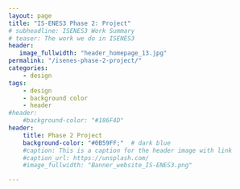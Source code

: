 ```yaml
---
layout: page
title: "IS-ENES3 Phase 2: Project"
# subheadline: ISENES3 Work Summary
# teaser: The work we do in ISENES3
header:
   image_fullwidth: "header_homepage_13.jpg"
permalink: "/isenes-phase-2-project/"
categories:
    - design
tags:
    - design
    - background color
    - header
#header:
    #background-color: "#186F4D"
header:
    title: Phase 2 Project
    background-color: "#0B59FF;"  # dark blue
    #caption: This is a caption for the header image with link
    #caption_url: https://unsplash.com/
    #image_fullwidth: "Banner_website_IS-ENES3.png"

---
```



